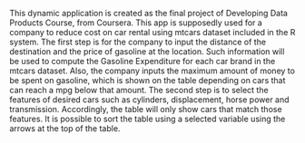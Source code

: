 This dynamic application is created as the final project of Developing Data Products Course, from Coursera. This app is supposedly used for a company to reduce cost on car rental using mtcars dataset included in the R system.
The first step is for the company to input the distance of the destination and the price of gasoline at the location. Such information will be used to compute the Gasoline Expenditure for each car brand in the mtcars dataset. Also, the company inputs the maximum amount of money to be spent on gasoline, which is shown on the table depending on cars that can reach a mpg below that amount.
The second step is to select the features of desired cars such as cylinders, displacement, horse power and transmission. Accordingly, the table will only show cars that match those features. It is possible to sort the table using a selected variable using the arrows at the top of the table.
